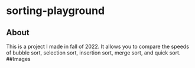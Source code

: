 # sorting-playground
## About
This is a project I made in fall of 2022. It allows you to compare the speeds of bubble sort, selection sort, insertion sort, merge sort, and quick sort. 
##Images
